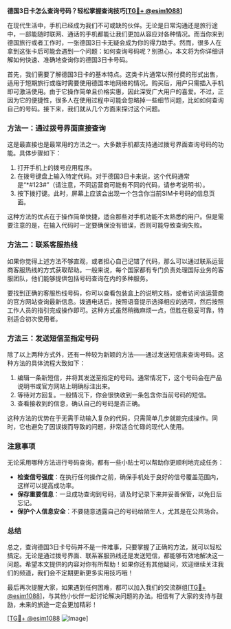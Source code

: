 **德国3日卡怎么查询号码？轻松掌握查询技巧[[TG💪+ @esim1088](https://t.me/s/esim1088)]**

在现代生活中，手机已经成为我们不可或缺的伙伴。无论是日常沟通还是旅行途中，一部能随时联网、通话的手机都能让我们更加从容应对各种情况。而当你来到德国旅行或者工作时，一张德国3日卡无疑会成为你的得力助手。然而，很多人在拿到这张卡后可能会遇到一个问题：如何查询号码呢？别担心，本文将为你详细讲解如何快速、准确地查询你的德国3日卡号码。

首先，我们需要了解德国3日卡的基本特点。这类卡片通常以预付费的形式出售，适用于短期旅行或临时需要使用德国本地网络的情况。购买后，用户只需插入手机即可激活使用。由于它操作简单且价格实惠，因此深受广大用户的喜爱。不过，正因为它的便捷性，很多人在使用过程中可能会忽略掉一些细节问题，比如如何查询自己的号码。接下来，我们就从几个方面来探讨这个问题。

### 方法一：通过拨号界面直接查询

这是最直接也是最常用的方法之一。大多数手机都支持通过拨号界面查询号码的功能。具体步骤如下：

1. 打开手机上的拨号应用程序。
2. 在拨号键盘上输入特定代码。对于德国3日卡来说，这个代码通常是“*#123#”（请注意，不同运营商可能有不同的代码，请参考说明书）。
3. 按下拨打键。此时，屏幕上应该会出现一个包含你当前SIM卡号码的信息页面。

这种方法的优点在于操作简单快捷，适合那些对手机功能不太熟悉的用户。但是需要注意的是，在输入代码时一定要确保没有错误，否则可能导致查询失败。

### 方法二：联系客服热线

如果你觉得上述方法不够直观，或者担心自己记错了代码，那么可以通过联系运营商客服热线的方式获取帮助。一般来说，每个国家都有专门负责处理国际业务的客服团队，他们能够提供包括号码查询在内的多种服务。

要找到正确的客服热线号码，你可以查看包装盒上的说明文档，或者访问该运营商的官方网站查询最新信息。拨通电话后，按照语音提示选择相应的选项，然后按照工作人员的指引完成操作即可。这种方式虽然稍微麻烦一点，但胜在稳妥可靠，特别适合初次使用者。

### 方法三：发送短信至指定号码

除了以上两种方式外，还有一种较为新颖的方法——通过发送短信来查询号码。这种方法的具体流程大致如下：

1. 编辑一条新短信，并将其发送至指定的号码。通常情况下，这个号码会在产品说明书或官方网站上明确标注出来。
2. 等待对方回复。一般情况下，你会很快收到一条包含你当前号码的短信。
3. 查看接收到的信息，确认自己的号码是否正确。

这种方法的优势在于无需手动输入复杂的代码，只需简单几步就能完成操作。同时，它也避免了因误拨而导致的问题，非常适合忙碌的现代人使用。

### 注意事项

无论采用哪种方法进行号码查询，都有一些小贴士可以帮助你更顺利地完成任务：

- **检查信号强度**：在执行任何操作之前，确保手机处于良好的信号覆盖范围内，这样可以提高成功率。
- **保存重要信息**：一旦成功查询到号码，请及时记录下来并妥善保管，以免日后忘记。
- **保护个人信息安全**：不要随意透露自己的号码给陌生人，尤其是在公共场合。

### 总结

总之，查询德国3日卡号码并不是一件难事，只要掌握了正确的方法，就可以轻松搞定。无论是通过拨号界面、联系客服热线还是发送短信，都能够有效地解决这一问题。希望本文提供的内容对你有所帮助！如果你还有其他疑问，欢迎继续关注我们的频道，我们会不定期更新更多实用技巧哦！

最后再次提醒大家，如果遇到任何困难，都可以加入我们的交流群组[[TG💪+ @esim1088](https://t.me/s/esim1088)]，与其他小伙伴一起讨论解决问题的办法。相信有了大家的支持与鼓励，未来的旅途一定会更加精彩！

[[TG💪+ @esim1088](https://t.me/s/esim1088) ![Image](https://i.postimg.cc/4NQfJmqS/Snipaste-2025-05-13-00-14-12.png)]